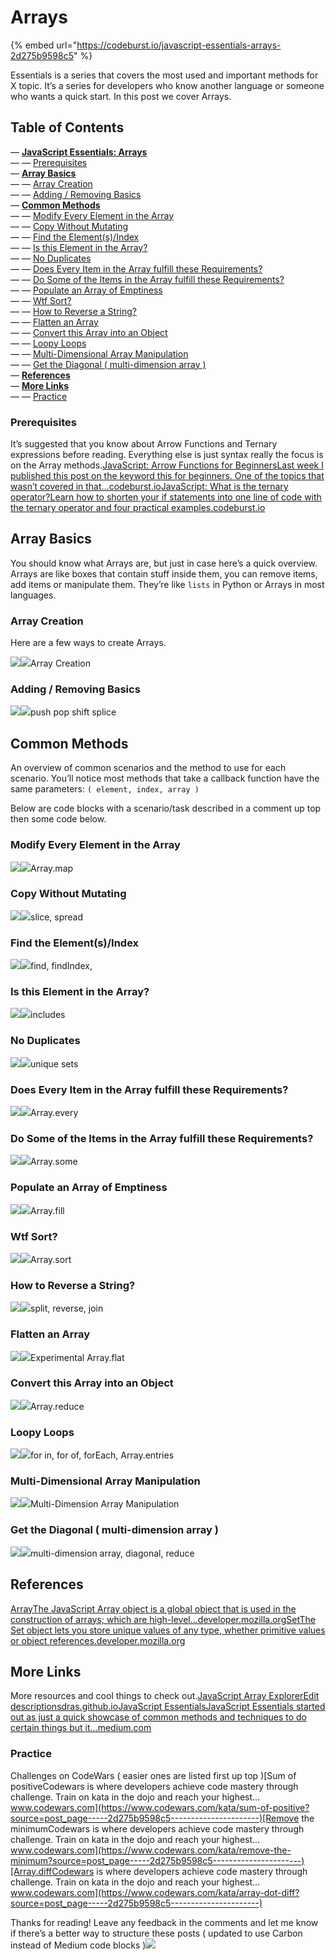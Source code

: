 # Arrays

{% embed url="https://codeburst.io/javascript-essentials-arrays-2d275b9598c5" %}

Essentials is a series that covers the most used and important methods for X topic. It’s a series for developers who know another language or someone who wants a quick start. In this post we cover Arrays.

## Table of Contents <a id="7f6e"></a>

— [**JavaScript Essentials: Arrays**](https://codeburst.io/javascript-essentials-arrays-2d275b9598c5)  
— — [Prerequisites](https://codeburst.io/javascript-essentials-arrays-2d275b9598c5)  
— [**Array Basics**](https://codeburst.io/javascript-essentials-arrays-2d275b9598c5)  
— — [Array Creation](https://codeburst.io/javascript-essentials-arrays-2d275b9598c5)  
— — [Adding / Removing Basics](https://codeburst.io/javascript-essentials-arrays-2d275b9598c5)  
— [**Common Methods**](https://codeburst.io/javascript-essentials-arrays-2d275b9598c5)  
— — [Modify Every Element in the Array](https://codeburst.io/javascript-essentials-arrays-2d275b9598c5)  
— — [Copy Without Mutating](https://codeburst.io/javascript-essentials-arrays-2d275b9598c5)  
— — [Find the Element\(s\)/Index](https://codeburst.io/javascript-essentials-arrays-2d275b9598c5)  
— — [Is this Element in the Array?](https://codeburst.io/javascript-essentials-arrays-2d275b9598c5)  
— — [No Duplicates](https://codeburst.io/javascript-essentials-arrays-2d275b9598c5)  
— — [Does Every Item in the Array fulfill these Requirements?](https://codeburst.io/javascript-essentials-arrays-2d275b9598c5)  
— — [Do Some of the Items in the Array fulfill these Requirements?](https://codeburst.io/javascript-essentials-arrays-2d275b9598c5)  
— — [Populate an Array of Emptiness](https://codeburst.io/javascript-essentials-arrays-2d275b9598c5)  
— — [Wtf Sort?](https://codeburst.io/javascript-essentials-arrays-2d275b9598c5)  
— — [How to Reverse a String?](https://codeburst.io/javascript-essentials-arrays-2d275b9598c5)  
— — [Flatten an Array](https://codeburst.io/javascript-essentials-arrays-2d275b9598c5)  
— — [Convert this Array into an Object](https://codeburst.io/javascript-essentials-arrays-2d275b9598c5)  
— — [Loopy Loops](https://codeburst.io/javascript-essentials-arrays-2d275b9598c5)  
— — [Multi-Dimensional Array Manipulation](https://codeburst.io/javascript-essentials-arrays-2d275b9598c5)  
— — [Get the Diagonal \( multi-dimension array \)](https://codeburst.io/javascript-essentials-arrays-2d275b9598c5)  
— [**References**](https://codeburst.io/javascript-essentials-arrays-2d275b9598c5)  
— [**More Links**](https://codeburst.io/javascript-essentials-arrays-2d275b9598c5)  
— — [Practice](https://codeburst.io/javascript-essentials-arrays-2d275b9598c5)

### Prerequisites <a id="74a0"></a>

It’s suggested that you know about Arrow Functions and Ternary expressions before reading. Everything else is just syntax really the focus is on the Array methods.[JavaScript: Arrow Functions for BeginnersLast week I published this post on the keyword this for beginners. One of the topics that wasn’t covered in that…codeburst.io](https://codeburst.io/javascript-arrow-functions-for-beginners-926947fc0cdc?source=post_page-----2d275b9598c5----------------------)[JavaScript: What is the ternary operator?Learn how to shorten your if statements into one line of code with the ternary operator and four practical examples.codeburst.io](https://codeburst.io/javascript-what-is-the-ternary-operator-c819af8a7f6c?source=post_page-----2d275b9598c5----------------------)

## Array Basics <a id="8764"></a>

You should know what Arrays are, but just in case here’s a quick overview. Arrays are like boxes that contain stuff inside them, you can remove items, add items or manipulate them. They’re like `lists` in Python or Arrays in most languages.

### Array Creation <a id="ee76"></a>

Here are a few ways to create Arrays.

![](https://miro.medium.com/max/60/1*alCLEgVdXkPDUIbIDYvmIA.png?q=20)![](https://miro.medium.com/max/2388/1*alCLEgVdXkPDUIbIDYvmIA.png)Array Creation

### Adding / Removing Basics <a id="93a8"></a>

![](https://miro.medium.com/max/60/1*DnIh6yKu3y_sJFgaO7oR_g.png?q=20)![](https://miro.medium.com/max/2692/1*DnIh6yKu3y_sJFgaO7oR_g.png)push pop shift splice

## Common Methods <a id="f0c0"></a>

An overview of common scenarios and the method to use for each scenario. You’ll notice most methods that take a callback function have the same parameters: `( element, index, array )`

Below are code blocks with a scenario/task described in a comment up top then some code below.

### Modify Every Element in the Array <a id="cb07"></a>

![](https://miro.medium.com/max/60/1*wqIDgU6hIxP8fG9tCuZjfQ.png?q=20)![](https://miro.medium.com/max/2252/1*wqIDgU6hIxP8fG9tCuZjfQ.png)Array.map

### Copy Without Mutating <a id="31a0"></a>

![](https://miro.medium.com/max/58/1*1BFvkG_cAjbosIvhuBOhJA.png?q=20)![](https://miro.medium.com/max/2452/1*1BFvkG_cAjbosIvhuBOhJA.png)slice, spread

### Find the Element\(s\)/Index <a id="63c9"></a>

![](https://miro.medium.com/max/60/1*NRyR-xpjtswywrdEEL54HA.png?q=20)![](https://miro.medium.com/max/2284/1*NRyR-xpjtswywrdEEL54HA.png)find, findIndex,

### Is this Element in the Array? <a id="4ad5"></a>

![](https://miro.medium.com/max/60/1*zta5YldScIwzt5z5Yx6sTw.png?q=20)![](https://miro.medium.com/max/2660/1*zta5YldScIwzt5z5Yx6sTw.png)includes

### No Duplicates <a id="3674"></a>

![](https://miro.medium.com/max/60/1*QpCsywLLVMg6kNTE-Yr_Mw.png?q=20)![](https://miro.medium.com/max/2524/1*QpCsywLLVMg6kNTE-Yr_Mw.png)unique sets

### Does Every Item in the Array fulfill these Requirements? <a id="827f"></a>

![](https://miro.medium.com/max/60/1*TkFaRF6PW02jbj6MkkKlFg.png?q=20)![](https://miro.medium.com/max/2556/1*TkFaRF6PW02jbj6MkkKlFg.png)Array.every

### Do Some of the Items in the Array fulfill these Requirements? <a id="0fe9"></a>

![](https://miro.medium.com/max/60/1*aUyKfs5Qe-DrCmY6D_6aiA.png?q=20)![](https://miro.medium.com/max/2388/1*aUyKfs5Qe-DrCmY6D_6aiA.png)Array.some

### Populate an Array of Emptiness <a id="bb75"></a>

![](https://miro.medium.com/max/60/1*dS5FUjoRpf4bqgyilUcgsg.png?q=20)![](https://miro.medium.com/max/2020/1*dS5FUjoRpf4bqgyilUcgsg.png)Array.fill

### Wtf Sort? <a id="c699"></a>

![](https://miro.medium.com/max/58/1*tYNjNzlLhUpsMd0CbLO1TQ.png?q=20)![](https://miro.medium.com/max/2420/1*tYNjNzlLhUpsMd0CbLO1TQ.png)Array.sort

### How to Reverse a String? <a id="1db6"></a>

![](https://miro.medium.com/max/60/1*PkB_boiSfT0PCp2FdhXAQg.png?q=20)![](https://miro.medium.com/max/2252/1*PkB_boiSfT0PCp2FdhXAQg.png)split, reverse, join

### Flatten an Array <a id="a070"></a>

![](https://miro.medium.com/max/60/1*T0HuwYTk9GDPtQeeszgw4A.png?q=20)![](https://miro.medium.com/max/2284/1*T0HuwYTk9GDPtQeeszgw4A.png)Experimental Array.flat

### Convert this Array into an Object <a id="41d6"></a>

![](https://miro.medium.com/max/60/1*5NiBAHCOZZjUqN1nMvLEsQ.png?q=20)![](https://miro.medium.com/max/3132/1*5NiBAHCOZZjUqN1nMvLEsQ.png)Array.reduce

### Loopy Loops <a id="98b8"></a>

![](https://miro.medium.com/max/50/1*BK2Kip6J5GT7_8Fqd2DWLA.png?q=20)![](https://miro.medium.com/max/1980/1*BK2Kip6J5GT7_8Fqd2DWLA.png)for in, for of, forEach, Array.entries

### Multi-Dimensional Array Manipulation <a id="4249"></a>

![](https://miro.medium.com/max/38/1*bY1irqhoXShNGQ4chwqmgg.png?q=20)![](https://miro.medium.com/max/1780/1*bY1irqhoXShNGQ4chwqmgg.png)Multi-Dimension Array Manipulation

### Get the Diagonal \( multi-dimension array \) <a id="29c4"></a>

![](https://miro.medium.com/max/58/1*__n6siUHXYjQxj1q47xGGA.png?q=20)![](https://miro.medium.com/max/2660/1*__n6siUHXYjQxj1q47xGGA.png)multi-dimension array, diagonal, reduce

## References <a id="2b0e"></a>

[ArrayThe JavaScript Array object is a global object that is used in the construction of arrays; which are high-level…developer.mozilla.org](https://developer.mozilla.org/en-US/docs/Web/JavaScript/Reference/Global_Objects/Array?source=post_page-----2d275b9598c5----------------------)[SetThe Set object lets you store unique values of any type, whether primitive values or object references.developer.mozilla.org](https://developer.mozilla.org/en-US/docs/Web/JavaScript/Reference/Global_Objects/Set?source=post_page-----2d275b9598c5----------------------)

## More Links <a id="9c34"></a>

More resources and cool things to check out.[JavaScript Array ExplorerEdit descriptionsdras.github.io](https://sdras.github.io/array-explorer/?source=post_page-----2d275b9598c5----------------------)[JavaScript EssentialsJavaScript Essentials started out as just a quick showcase of common methods and techniques to do certain things but it…medium.com](https://medium.com/@codedraken/javascript-essentials-cc600606bab0?source=post_page-----2d275b9598c5----------------------)

### Practice <a id="5455"></a>

Challenges on CodeWars \( easier ones are listed first up top \)[Sum of positiveCodewars is where developers achieve code mastery through challenge. Train on kata in the dojo and reach your highest…www.codewars.com](https://www.codewars.com/kata/sum-of-positive?source=post_page-----2d275b9598c5----------------------)[Remove the minimumCodewars is where developers achieve code mastery through challenge. Train on kata in the dojo and reach your highest…www.codewars.com](https://www.codewars.com/kata/remove-the-minimum?source=post_page-----2d275b9598c5----------------------)[Array.diffCodewars is where developers achieve code mastery through challenge. Train on kata in the dojo and reach your highest…www.codewars.com](https://www.codewars.com/kata/array-dot-diff?source=post_page-----2d275b9598c5----------------------)

Thanks for reading! Leave any feedback in the comments and let me know if there’s a better way to structure these posts \( updated to use Carbon instead of Medium code blocks \)[![](https://miro.medium.com/max/60/1*i3hPOj27LTt0ZPn5TQuhZg.png?q=20)](http://bit.ly/codeburst)  


